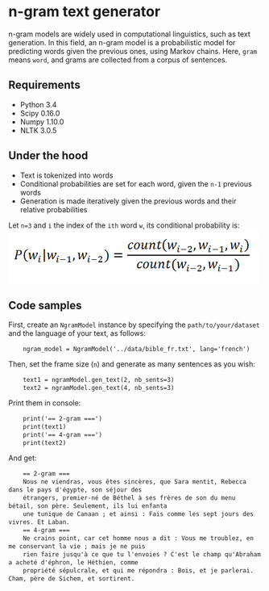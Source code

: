 # n-gram text generator
n-gram models are widely used in computational linguistics, such as text generation. In this field, an n-gram model
is a probabilistic model for predicting words given the previous ones, using Markov chains.
Here, `gram` means `word`, and grams are collected from a corpus of sentences.

## Requirements
- Python 3.4
- Scipy 0.16.0
- Numpy 1.10.0
- NLTK 3.0.5

## Under the hood

- Text is tokenized into words
- Conditional probabilities are set for each word, given the `n-1` previous words
- Generation is made iteratively given the previous words and their relative probabilities

Let `n=3` and `i` the index of the `ith` word `w`, its conditional probability is:
![n-gram representation](https://github.com/aduroy/NGramGenerator/blob/master/data/ngram_prob.png)

## Code samples

First, create an `NgramModel` instance by specifying the `path/to/your/dataset` and the language of your text, as follows:

        ngram_model = NgramModel('../data/bible_fr.txt', lang='french')

Then, set the frame size (`n`) and generate as many sentences as you wish:

        text1 = ngramModel.gen_text(2, nb_sents=3)
        text2 = ngramModel.gen_text(4, nb_sents=3)

Print them in console:

        print('== 2-gram ===')
        print(text1)
        print('== 4-gram ===')
        print(text2)

And get:

        == 2-gram ===
        Nous ne viendras, vous êtes sincères, que Sara mentit, Rebecca dans le pays d'égypte, son séjour des
        étrangers, premier-né de Béthel à ses frères de son du menu bétail, son père. Seulement, ils lui enfanta
        une tunique de Canaan ; et ainsi : Fais comme les sept jours des vivres. Et Laban.
        == 4-gram ===
        Ne crains point, car cet homme nous a dit : Vous me troublez, en me conservant la vie ; mais je ne puis
        rien faire jusqu'à ce que tu l'envoies ? C'est le champ qu'Abraham a acheté d'éphron, le Héthien, comme
        propriété sépulcrale, et qui me répondra : Bois, et je parlerai. Cham, père de Sichem, et sortirent.
